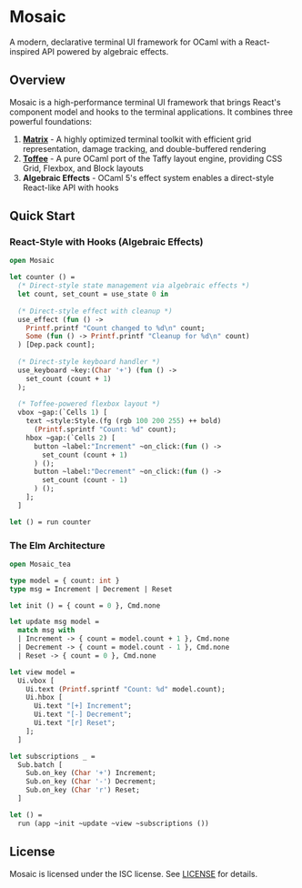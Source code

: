 # Mosaic

A modern, declarative terminal UI framework for OCaml with a React-inspired API powered by algebraic effects.

## Overview

Mosaic is a high-performance terminal UI framework that brings React's component model and hooks to the terminal applications. It combines three powerful foundations:

1. **[Matrix](./matrix)** - A highly optimized terminal toolkit with efficient grid representation, damage tracking, and double-buffered rendering
2. **[Toffee](./toffee)** - A pure OCaml port of the Taffy layout engine, providing CSS Grid, Flexbox, and Block layouts
3. **Algebraic Effects** - OCaml 5's effect system enables a direct-style React-like API with hooks

## Quick Start

### React-Style with Hooks (Algebraic Effects)

```ocaml
open Mosaic

let counter () =
  (* Direct-style state management via algebraic effects *)
  let count, set_count = use_state 0 in
  
  (* Direct-style effect with cleanup *)
  use_effect (fun () ->
    Printf.printf "Count changed to %d\n" count;
    Some (fun () -> Printf.printf "Cleanup for %d\n" count)
  ) [Dep.pack count];
  
  (* Direct-style keyboard handler *)
  use_keyboard ~key:(Char '+') (fun () -> 
    set_count (count + 1)
  );
  
  (* Toffee-powered flexbox layout *)
  vbox ~gap:(`Cells 1) [
    text ~style:Style.(fg (rgb 100 200 255) ++ bold) 
      (Printf.sprintf "Count: %d" count);
    hbox ~gap:(`Cells 2) [
      button ~label:"Increment" ~on_click:(fun () -> 
        set_count (count + 1)
      ) ();
      button ~label:"Decrement" ~on_click:(fun () -> 
        set_count (count - 1)
      ) ();
    ];
  ]

let () = run counter
```

### The Elm Architecture

```ocaml
open Mosaic_tea

type model = { count: int }
type msg = Increment | Decrement | Reset

let init () = { count = 0 }, Cmd.none

let update msg model =
  match msg with
  | Increment -> { count = model.count + 1 }, Cmd.none
  | Decrement -> { count = model.count - 1 }, Cmd.none
  | Reset -> { count = 0 }, Cmd.none

let view model =
  Ui.vbox [
    Ui.text (Printf.sprintf "Count: %d" model.count);
    Ui.hbox [
      Ui.text "[+] Increment";
      Ui.text "[-] Decrement";
      Ui.text "[r] Reset";
    ];
  ]

let subscriptions _ =
  Sub.batch [
    Sub.on_key (Char '+') Increment;
    Sub.on_key (Char '-') Decrement;
    Sub.on_key (Char 'r') Reset;
  ]

let () = 
  run (app ~init ~update ~view ~subscriptions ())
```

## License

Mosaic is licensed under the ISC license. See [LICENSE](LICENSE) for details.
